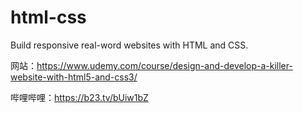 # html-css

Build responsive real-word websites with HTML and CSS.

网站：https://www.udemy.com/course/design-and-develop-a-killer-website-with-html5-and-css3/

哔哩哔哩：https://b23.tv/bUiw1bZ